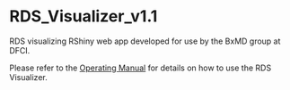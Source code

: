 # RDS_Visualizer_v1.1
RDS visualizing RShiny web app developed for use by the BxMD group at DFCI.

Please refer to the [Operating Manual](./docs/RDS_Visualizer_user_guide.pdf) for details on how to use the RDS Visualizer.


